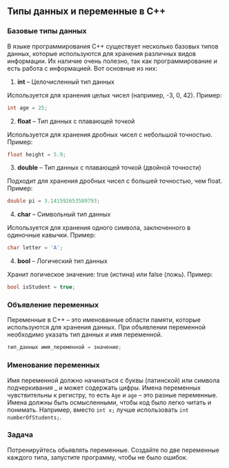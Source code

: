 ﻿## Типы данных и переменные в C++
### Базовые типы данных

В языке программирования C++ существует несколько базовых типов данных, которые используются для хранения различных видов информации. Их наличие очень полезно, так как программирование и есть работа с информацией. Вот основные из них:

1. **int** – Целочисленный тип данных

Используется для хранения целых чисел (например, -3, 0, 42).
Пример:
```cpp
int age = 25;
```

2. **float** – Тип данных с плавающей точкой

Используется для хранения дробных чисел с небольшой точностью.
Пример:
```cpp
float height = 5.9;
```

3. **double** – Тип данных с плавающей точкой (двойной точности)

Подходит для хранения дробных чисел с большей точностью, чем float.
Пример:
```cpp
double pi = 3.141592653589793;
```

4. **char** – Символьный тип данных

Используется для хранения одного символа, заключенного в одиночные кавычки.
Пример:

```cpp
char letter = 'A';
```

4. **bool** – Логический тип данных

Хранит логическое значение: true (истина) или false (ложь).
Пример:

```cpp
bool isStudent = true;
```

### Объявление переменных
Переменные в C++ – это именованные области памяти, которые используются для хранения данных. При объявлении переменной необходимо указать тип данных и имя переменной.

```cpp
тип_данных имя_переменной = значение;
```

### Именование переменных
Имя переменной должно начинаться с буквы (латинской) или символа подчеркивания _ и может содержать цифры.
Имена переменных чувствительны к регистру, то есть `Age` и `age` – это разные переменные.
Имена должны быть осмысленными, чтобы код было легко читать и понимать. Например, вместо `int x;` лучше использовать `int numberOfStudents;`.

### Задача
Потренируйтесь обьявлять переменные. Создайте по две переменные каждого типа, запустите программу, чтобы не было ошибок. 